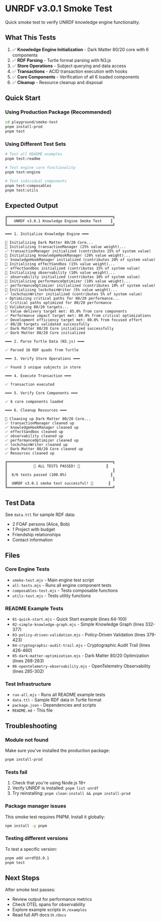# UNRDF v3.0.1 Smoke Test

Quick smoke test to verify UNRDF knowledge engine functionality.

## What This Tests

1. ✅ **Knowledge Engine Initialization** - Dark Matter 80/20 core with 6 components
2. ✅ **RDF Parsing** - Turtle format parsing with N3.js
3. ✅ **Store Operations** - Subject querying and data access
4. ✅ **Transactions** - ACID transaction execution with hooks
5. ✅ **Core Components** - Verification of all 6 loaded components
6. ✅ **Cleanup** - Resource cleanup and disposal

## Quick Start

### Using Production Package (Recommended)

```bash
cd playground/smoke-test
pnpm install-prod
pnpm test
```

### Using Different Test Sets

```bash
# Test all README examples
pnpm test:readme

# Test engine core functionality
pnpm test:engine

# Test individual components
pnpm test:composables
pnpm test:utils
```

## Expected Output

```
╔════════════════════════════════════════════════╗
║   UNRDF v3.0.1 Knowledge Engine Smoke Test    ║
╚════════════════════════════════════════════════╝

━━━ 1. Initialize Knowledge Engine ━━━

🌌 Initializing Dark Matter 80/20 Core...
🔧 Initializing transactionManager (25% value weight)...
✅ transactionManager initialized (contributes 25% of system value)
🔧 Initializing knowledgeHookManager (20% value weight)...
✅ knowledgeHookManager initialized (contributes 20% of system value)
🔧 Initializing effectSandbox (15% value weight)...
✅ effectSandbox initialized (contributes 15% of system value)
🔧 Initializing observability (10% value weight)...
✅ observability initialized (contributes 10% of system value)
🔧 Initializing performanceOptimizer (10% value weight)...
✅ performanceOptimizer initialized (contributes 10% of system value)
🔧 Initializing lockchainWriter (5% value weight)...
✅ lockchainWriter initialized (contributes 5% of system value)
⚡ Optimizing critical paths for 80/20 performance...
✅ Critical paths optimized for 80/20 performance
🎯 Validating 80/20 targets...
✅ Value delivery target met: 85.0% from core components
✅ Performance impact target met: 80.0% from critical optimizations
✅ Development efficiency target met: 80.0% from focused effort
✅ 80/20 targets validated successfully
✅ Dark Matter 80/20 Core initialized successfully
✅ Dark Matter 80/20 Core initialized

━━━ 2. Parse Turtle Data (N3.js) ━━━

✅ Parsed 16 RDF quads from Turtle

━━━ 3. Verify Store Operations ━━━

✅ Found 3 unique subjects in store

━━━ 4. Execute Transaction ━━━

✅ Transaction executed

━━━ 5. Verify Core Components ━━━

✅ 6 core components loaded

━━━ 6. Cleanup Resources ━━━

🧹 Cleaning up Dark Matter 80/20 Core...
✅ transactionManager cleaned up
✅ knowledgeHookManager cleaned up
✅ effectSandbox cleaned up
✅ observability cleaned up
✅ performanceOptimizer cleaned up
✅ lockchainWriter cleaned up
✅ Dark Matter 80/20 Core cleaned up
✅ Resources cleaned up

╔════════════════════════════════════════════════╗
║            🎉 ALL TESTS PASSED! 🎉            ║
║                                                ║
║  6/6 tests passed (100.0%)                    ║
║                                                ║
║  UNRDF v3.0.1 smoke test successful! 🚀       ║
╚════════════════════════════════════════════════╝
```

## Test Data

See `data.ttl` for sample RDF data:
- 2 FOAF persons (Alice, Bob)
- 1 Project with budget
- Friendship relationships
- Contact information

## Files

### Core Engine Tests
- `smoke-test.mjs` - Main engine test script
- `all-tests.mjs` - Runs all engine component tests
- `composables-test.mjs` - Tests composable functions
- `utils-test.mjs` - Tests utility functions

### README Example Tests  
- `01-quick-start.mjs` - Quick Start example (lines 64-100)
- `02-simple-knowledge-graph.mjs` - Simple Knowledge Graph (lines 332-377)
- `03-policy-driven-validation.mjs` - Policy-Driven Validation (lines 379-423)
- `04-cryptographic-audit-trail.mjs` - Cryptographic Audit Trail (lines 426-460)
- `05-dark-matter-optimization.mjs` - Dark Matter 80/20 Optimization (lines 268-283)
- `06-opentelemetry-observability.mjs` - OpenTelemetry Observability (lines 285-302)

### Test Infrastructure
- `run-all.mjs` - Runs all README example tests
- `data.ttl` - Sample RDF data in Turtle format
- `package.json` - Dependencies and scripts
- `README.md` - This file

## Troubleshooting

### Module not found

Make sure you've installed the production package:
```bash
pnpm install-prod
```

### Tests fail

1. Check that you're using Node.js 18+
2. Verify UNRDF is installed: `pnpm list unrdf`
3. Try reinstalling: `pnpm clean-install && pnpm install-prod`

### Package manager issues

This smoke test requires PNPM. Install it globally:
```bash
npm install -g pnpm
```

### Testing different versions

To test a specific version:
```bash
pnpm add unrdf@3.0.1
pnpm test
```

## Next Steps

After smoke test passes:
- Review output for performance metrics
- Check OTEL spans for observability
- Explore example scripts in `/examples`
- Read full API docs in `/docs`
